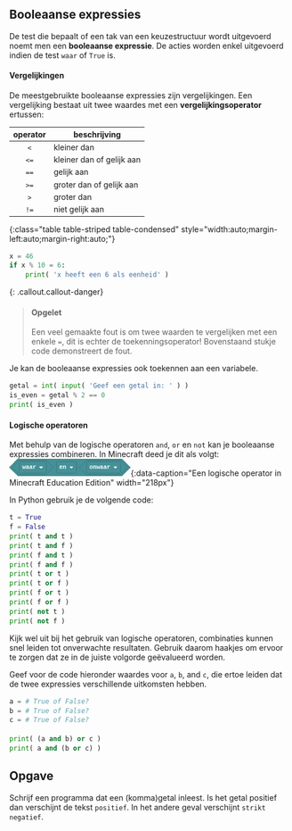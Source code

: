 ## Booleaanse expressies
De test die bepaalt of een tak van een keuzestructuur wordt uitgevoerd noemt men een **booleaanse expressie**. De acties worden enkel uitgevoerd indien de test `waar` of `True` is.

#### Vergelijkingen

De meestgebruikte booleaanse expressies zijn vergelijkingen. Een vergelijking bestaat uit twee waardes met een **vergelijkingsoperator** ertussen:

| operator | beschrijving |
|:--------:|-------------|
|        `<`  |    kleiner dan |
|        `<=` |  kleiner dan of gelijk aan |
|        `==`  | gelijk aan |
|        `>=` |  groter dan of gelijk aan |
|        `>`  |  groter dan |
|        `!=` |  niet gelijk aan |
{:class="table table-striped table-condensed" style="width:auto;margin-left:auto;margin-right:auto;"}

```python
x = 46
if x % 10 = 6:
    print( 'x heeft een 6 als eenheid' )
```

{: .callout.callout-danger}
> #### Opgelet
> Een veel gemaakte fout is om twee waarden te vergelijken met een enkele `=`, dit is echter de toekenningsoperator! Bovenstaand stukje code demonstreert de fout.


Je kan de booleaanse expressies ook toekennen aan een variabele. 

```python
getal = int( input( 'Geef een getal in: ' ) )
is_even = getal % 2 == 0
print( is_even )
```

#### Logische operatoren
Met behulp van de logische operatoren `and`, `or` en `not` kan je booleaanse expressies combineren. In Minecraft deed je dit als volgt:
![minecraft logische operator](media/logische_en.png "minecraft logische operator"){:data-caption="Een logische operator in Minecraft Education Edition" width="218px"}

In Python gebruik je de volgende code:
```python
t = True
f = False
print( t and t )
print( t and f )
print( f and t )
print( f and f )
print( t or t )
print( t or f )
print( f or t )
print( f or f )
print( not t )
print( not f )
```

Kijk wel uit bij het gebruik van logische operatoren, combinaties kunnen snel leiden tot onverwachte resultaten. Gebruik daarom haakjes om ervoor te zorgen dat ze in de juiste volgorde geëvalueerd worden.

Geef voor de code hieronder waardes voor `a`, `b`, and `c`, die ertoe leiden dat de twee expressies verschillende uitkomsten hebben.

```Python
a = # True of False?
b = # True of False?
c = # True of False?

print( (a and b) or c )
print( a and (b or c) )
```

## Opgave
Schrijf een programma dat een (komma)getal inleest. Is het getal positief dan verschijnt de tekst `positief`. In het andere geval verschijnt `strikt negatief`.